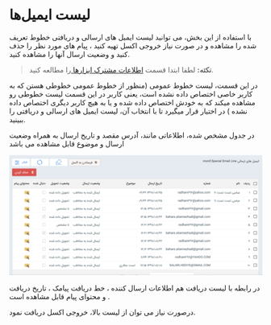 # لیست ایمیل‌ها 

با استفاده از این بخش، می توانید لیست ایمیل های ارسالی و دریافتی خطوط تعریف شده  را مشاهده  و در صورت نیاز خروجی اکسل تهیه کنید  ، پیام های مورد نظر را حذف کنید و وضعیت ارسال آنها را مشاهده کنید.

> **نکته:** لطفا ابتدا قسمت [اطلاعات مشترک ابزارها ](https://github.com/1stco/PayamGostarDocs/blob/master/help%202.5.4/Marketing/moshtarak-abzar/moshtarak-abzar.md)را مطالعه کنید.

 در این قسمت، لیست خطوط عمومی (منظور از خطوط عمومی خطوطی هستن که به کاربر خاصی اختصاص داده نشده است، یعنی کاربر در این قسمت لیست خطوطی رو مشاهده میکند  که به خودش اختصاص داده شده و یا به هیچ کاربر دیگری اختصاص داده نشده ) در اختیار قرار میگیرد تا با انتخاب آن، لیست ایمیل های ارسالی و دریافتی را ببینید.

در جدول مشخص شده، اطلاعاتی مانند، آدرس مقصد و تاریخ ارسال به همراه وضعیت ارسال و موضوع قابل مشاهده می باشد

![](mail.png)

در رابطه با لیست دریافت هم اطلاعات ارسال کننده ، خط دریافت پیامک ، تاریخ دریافت و محتوای پیام قابل مشاهده است .

 درصورت نیاز می توان از لیست بالا، خروجی اکسل دریافت نمود.
